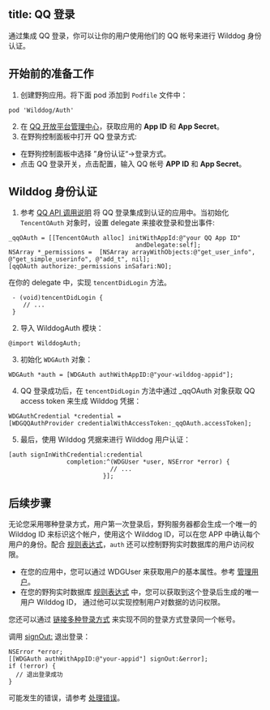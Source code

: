 title: QQ 登录
---

通过集成 QQ 登录，你可以让你的用户使用他们的 QQ 帐号来进行 Wilddog 身份认证。


## 开始前的准备工作
1. 创建野狗应用。将下面 pod 添加到 `Podfile` 文件中：
```
pod 'Wilddog/Auth'
```
2. 在 [QQ 开放平台管理中心](http://op.open.qq.com/ios_appinfov2/detail?appid=111)，获取应用的 **App ID** 和 **App Secret**。
3. 在野狗控制面板中打开 QQ 登录方式:
  * 在野狗控制面板中选择 ”身份认证“->登录方式。
  * 点击 QQ 登录开关，点击配置，输入 QQ 帐号 **APP ID** 和 **App Secret**。

## Wilddog 身份认证
1. 参考 [QQ API 调用说明](http://wiki.open.qq.com/wiki/IOS_API%E8%B0%83%E7%94%A8%E8%AF%B4%E6%98%8E) 将 QQ 登录集成到认证的应用中。当初始化 `TencentOAuth` 对象时，设置 delegate 来接收登录和登出事件:
```
_qqOAuth = [[TencentOAuth alloc] initWithAppId:@"your QQ App ID"
                                   andDelegate:self];
NSArray *_permissions =  [NSArray arrayWithObjects:@"get_user_info", @"get_simple_userinfo", @"add_t", nil];
[qqOAuth authorize:_permissions inSafari:NO];
```
在你的 delegate 中，实现 `tencentDidLogin` 方法。
```
 - (void)tencentDidLogin {
    // ...
 }
```
2. 导入 WilddogAuth 模块：
```
@import WilddogAuth;
```
3. 初始化 `WDGAuth` 对象：
```
WDGAuth *auth = [WDGAuth authWithAppID:@"your-wilddog-appid"];
```
4. QQ 登录成功后，在 `tencentDidLogin` 方法中通过 _qqOAuth 对象获取 QQ access token 来生成 Wilddog 凭据：
```
WDGAuthCredential *credential = 
[WDGQQAuthProvider credentialWithAccessToken:_qqOAuth.accessToken];
```
5. 最后，使用 Wilddog 凭据来进行 Wilddog 用户认证：
```
[auth signInWithCredential:credential
                completion:^(WDGUser *user, NSError *error) {
                            // ...
                          }];
```

## 后续步骤

无论您采用哪种登录方式，用户第一次登录后，野狗服务器都会生成一个唯一的 Wilddog ID 来标识这个帐户，使用这个 Wilddog ID，可以在您 APP 中确认每个用户的身份。配合 [规则表达式](/sync/rules/introduce-rule.html)，`auth` 还可以控制野狗实时数据库的用户访问权限。

* 在您的应用中，您可以通过 WDGUser 来获取用户的基本属性。参考 [管理用户](/auth/ios/manageuser.html)。
* 在您的野狗实时数据库 [规则表达式](/sync/rules/introduce-rule.html) 中，您可以获取到这个登录后生成的唯一用户 Wilddog ID， 通过他可以实现控制用户对数据的访问权限。

您还可以通过 [链接多种登录方式](/auth/ios/link.html) 来实现不同的登录方式登录同一个帐号。

调用 [signOut:](/auth/ios/api.html#WDGAuth-Methods#-signOut:) 退出登录：

```
NSError *error;
[[WDGAuth authWithAppID:@"your-appid"] signOut:&error];
if (!error) {
  // 退出登录成功
}
```
可能发生的错误，请参考 [处理错误](/auth/ios/errorcode.html)。
